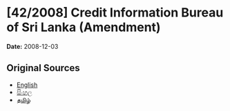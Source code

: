 # [42/2008] Credit Information Bureau of Sri Lanka (Amendment)

**Date:** 2008-12-03

## Original Sources

- [English](https://documents.gov.lk/view/acts/2008/12/42-2008_E.pdf)
- [සිංහල](https://documents.gov.lk/view/acts/2008/12/42-2008_S.pdf)
- [தமிழ்](https://documents.gov.lk/view/acts/2008/12/42-2008_T.pdf)
